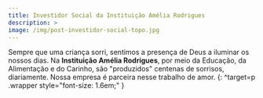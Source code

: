 ```yaml
---
title: Investidor Social da Instituição Amélia Rodrigues
description: >
image: /img/post-investidor-social-topo.jpg
---
```


Sempre que uma criança sorri, sentimos a presença de Deus a iluminar os nossos dias. Na **Instituição Amélia Rodrigues**, por meio da Educação, da Alimentação e do Carinho, são "produzidos" centenas de sorrisos, diariamente. Nossa empresa é parceira nesse trabalho de amor.
{: ^target=p .wrapper style="font-size: 1.6em;" }